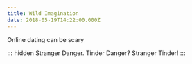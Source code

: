 ```yaml
---
title: Wild Imagination
date: 2018-05-19T14:22:00.000Z
---
```


Online dating can be scary

::: hidden
Stranger Danger. Tinder Danger? Stranger Tinder!
:::